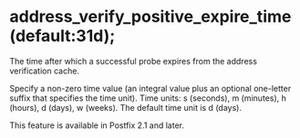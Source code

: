 # address_verify_positive_expire_time (default:31d); 


The time after which a successful probe expires from the address
verification cache.


 Specify a non-zero time value (an integral value plus an optional
one-letter suffix that specifies the time unit).  Time units: s
(seconds), m (minutes), h (hours), d (days), w (weeks).
The default time unit is d (days).  


This feature is available in Postfix 2.1 and later.



